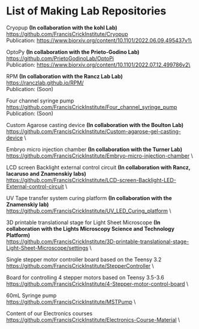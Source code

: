 # List of Making Lab Repositories

Cryopup **(In collaboration with the kohl Lab)**\
https://github.com/FrancisCrickInstitute/Cryopup \
Publication: https://www.biorxiv.org/content/10.1101/2022.06.09.495437v1\

OptoPy **(In collaboration with the Prieto-Godino Lab)**\
https://github.com/PrietoGodinoLab/OptoPi \
Publication: https://www.biorxiv.org/content/10.1101/2022.07.12.499786v2\

RPM **(In collaboration with the Rancz Lab Lab)**\
https://ranczlab.github.io/RPM/ \
Publication: (Soon)

Four channel syringe pump\
https://github.com/FrancisCrickInstitute/Four_channel_syringe_pump \
Publication: (Soon)

Custom Agarose casting device **(In collaboration with the Boulton Lab)**\
https://github.com/FrancisCrickInstitute/Custom-agarose-gel-casting-device \

Embryo micro injection chamber **(In collaboration with the Turner Lab)**\
https://github.com/FrancisCrickInstitute/Embryo-micro-injection-chamber \

LCD screen Backlight external control circuit **(In collaboration with Rancz, Iacaruso and Znamenskiy labs)**\
https://github.com/FrancisCrickInstitute/LCD-screen-Backlight-LED-External-control-circuit \

UV Tape transfer system curing platform **(In collaboration with the Znamenskiy lab)**\
https://github.com/FrancisCrickInstitute/UV_LED_Curing_platform \

3D printable translational stage for Light Sheet Microscope **(In collaboration with the Lights Microscopy Science and Technology Platform)**\
https://github.com/FrancisCrickInstitute/3D-printable-translational-stage-Light-Sheet-Microscope/settings \

Single stepper motor controller board based on the Teensy 3.2\
https://github.com/FrancisCrickInstitute/StepperController \

Board for controlling 4 stepper motors based on Teensy 3.5-3.6\
https://github.com/FrancisCrickInstitute/4-Stepper-motor-control-board \

60mL Syringe pump\
https://github.com/FrancisCrickInstitute/MSTPump \

Content of our Electronics courses\
https://github.com/FrancisCrickInstitute/Electronics-Course-Material \
